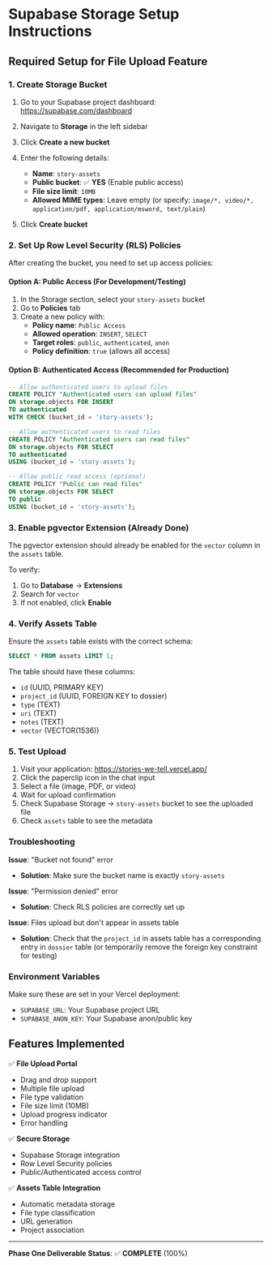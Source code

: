 # Supabase Storage Setup Instructions

## Required Setup for File Upload Feature

### 1. Create Storage Bucket

1. Go to your Supabase project dashboard: https://supabase.com/dashboard
2. Navigate to **Storage** in the left sidebar
3. Click **Create a new bucket**
4. Enter the following details:
   - **Name**: `story-assets`
   - **Public bucket**: ✅ **YES** (Enable public access)
   - **File size limit**: `10MB`
   - **Allowed MIME types**: Leave empty (or specify: `image/*, video/*, application/pdf, application/msword, text/plain`)

5. Click **Create bucket**

### 2. Set Up Row Level Security (RLS) Policies

After creating the bucket, you need to set up access policies:

#### Option A: Public Access (For Development/Testing)
1. In the Storage section, select your `story-assets` bucket
2. Go to **Policies** tab
3. Create a new policy with:
   - **Policy name**: `Public Access`
   - **Allowed operation**: `INSERT`, `SELECT`
   - **Target roles**: `public`, `authenticated`, `anon`
   - **Policy definition**: `true` (allows all access)

#### Option B: Authenticated Access (Recommended for Production)
```sql
-- Allow authenticated users to upload files
CREATE POLICY "Authenticated users can upload files"
ON storage.objects FOR INSERT
TO authenticated
WITH CHECK (bucket_id = 'story-assets');

-- Allow authenticated users to read files
CREATE POLICY "Authenticated users can read files"
ON storage.objects FOR SELECT
TO authenticated
USING (bucket_id = 'story-assets');

-- Allow public read access (optional)
CREATE POLICY "Public can read files"
ON storage.objects FOR SELECT
TO public
USING (bucket_id = 'story-assets');
```

### 3. Enable pgvector Extension (Already Done)

The pgvector extension should already be enabled for the `vector` column in the `assets` table.

To verify:
1. Go to **Database** → **Extensions**
2. Search for `vector`
3. If not enabled, click **Enable**

### 4. Verify Assets Table

Ensure the `assets` table exists with the correct schema:

```sql
SELECT * FROM assets LIMIT 1;
```

The table should have these columns:
- `id` (UUID, PRIMARY KEY)
- `project_id` (UUID, FOREIGN KEY to dossier)
- `type` (TEXT)
- `uri` (TEXT)
- `notes` (TEXT)
- `vector` (VECTOR(1536))

### 5. Test Upload

1. Visit your application: https://stories-we-tell.vercel.app/
2. Click the paperclip icon in the chat input
3. Select a file (image, PDF, or video)
4. Wait for upload confirmation
5. Check Supabase Storage → `story-assets` bucket to see the uploaded file
6. Check `assets` table to see the metadata

### Troubleshooting

**Issue**: "Bucket not found" error
- **Solution**: Make sure the bucket name is exactly `story-assets`

**Issue**: "Permission denied" error
- **Solution**: Check RLS policies are correctly set up

**Issue**: Files upload but don't appear in assets table
- **Solution**: Check that the `project_id` in assets table has a corresponding entry in `dossier` table (or temporarily remove the foreign key constraint for testing)

### Environment Variables

Make sure these are set in your Vercel deployment:
- `SUPABASE_URL`: Your Supabase project URL
- `SUPABASE_ANON_KEY`: Your Supabase anon/public key

## Features Implemented

✅ **File Upload Portal**
- Drag and drop support
- Multiple file upload
- File type validation
- File size limit (10MB)
- Upload progress indicator
- Error handling

✅ **Secure Storage**
- Supabase Storage integration
- Row Level Security policies
- Public/Authenticated access control

✅ **Assets Table Integration**
- Automatic metadata storage
- File type classification
- URL generation
- Project association

---

**Phase One Deliverable Status**: ✅ **COMPLETE** (100%)

